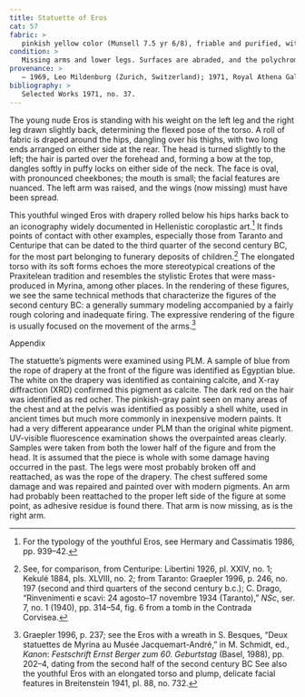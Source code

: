 ```yaml
---
title: Statuette of Eros
cat: 57
fabric: > 
   pinkish yellow color (Munsell 7.5 yr 6/8), friable and purified, with extensive traces of polychromy over a thick layer of white slip: red ocher (hair and attachments of the wings), calcite (drapery), and Egyptian blue (himation). The pinkish pigment on areas of the chest and pelvis has been identified as shell white, likely a modern pigment applied to cover damaged areas. The statuette was made from two molds, for the front and back; the legs are solid. The head, arms, legs, and wings were applied before firing.
condition: >
   Missing arms and lower legs. Surfaces are abraded, and the polychromy is faded at many points.
provenance: > 
   – 1969, Leo Mildenburg (Zurich, Switzerland); 1971, Royal Athena Galleries (New York, New York), sold to the J. Paul Getty Museum, 1971.
bibliography: > 
   Selected Works 1971, no. 37.
---
```


The young nude Eros is standing with his weight on the left leg and the
right leg drawn slightly back, determining the flexed pose of the torso.
A roll of fabric is draped around the hips, dangling over his thighs,
with two long ends arranged on either side at the rear. The head is
turned slightly to the left; the hair is parted over the forehead and,
forming a bow at the top, dangles softly in puffy locks on either side
of the neck. The face is oval, with pronounced cheekbones; the mouth is
small; the facial features are nuanced. The left arm was raised, and the
wings (now missing) must have been spread.

This youthful winged Eros with drapery rolled below his hips harks back
to an iconography widely documented in Hellenistic coroplastic art.[^1]
It finds points of contact with other examples, especially those from
Taranto and Centuripe that can be dated to the third quarter of the
second century <span class="smcaps">BC,</span> for the
most part belonging to funerary deposits of children.[^2] The elongated
torso with its soft forms echoes the more stereotypical creations of the
Praxitelean tradition and resembles the stylistic Erotes that were
mass-produced in Myrina, among other places. In the rendering of these
figures, we see the same technical methods that characterize the figures
of the second century <span class="smcaps">BC</span>:
a generally summary modeling accompanied by a fairly rough coloring and
inadequate firing. The expressive rendering of the figure is usually
focused on the movement of the arms.[^3]

Appendix

The statuette’s pigments were examined using PLM. A sample of blue from
the rope of drapery at the front of the figure was identified as
Egyptian blue. The white on the drapery was identified as containing
calcite, and X-ray diffraction (XRD) confirmed this pigment as calcite.
The dark red on the hair was identified as red ocher. The pinkish-gray
paint seen on many areas of the chest and at the pelvis was identified
as possibly a shell white, used in ancient times but much more commonly
in inexpensive modern paints. It had a very different appearance under
PLM than the original white pigment. UV-visible fluorescence examination
shows the overpainted areas clearly. Samples were taken from both the
lower half of the figure and from the head. It is assumed that the piece
is whole with some damage having occurred in the past. The legs were
most probably broken off and reattached, as was the rope of the drapery.
The chest suffered some damage and was repaired and painted over with
modern pigments. An arm had probably been reattached to the proper left
side of the figure at some point, as adhesive residue is found there.
That arm is now missing, as is the right arm.

[^1]: For the typology of the youthful Eros, see <span
    class="smcaps">Hermary and Cassimatis</span> 1986,
    pp. 939–42.

[^2]: See, for comparison, from Centuripe: <span
    class="smcaps">Libertini</span> 1926, pl. XXIV,
    no. 1; <span class="smcaps">Kekulé</span> 1884,
    pls. XLVIII, no. 2; from Taranto: <span
    class="smcaps">Graepler</span> <span
    class="smcaps">1996</span>, p. 246, no. 197
    (second and third quarters of the second century <span
    class="smcaps">b.c.</span>); C. Drago,
    “Rinvenimenti e scavi: 24 agosto–17 novembre 1934 (Taranto),” *NSc*,
    ser. 7, no. 1 (1940), pp. 314–54, fig. 6 from a tomb in the Contrada
    Corvisea.

[^3]: <span class="smcaps">Graepler 1996</span>, p.
    237; see the Eros with a wreath in S. Besques, “Deux statuettes de
    Myrina au Musée Jacquemart-André,” in M. Schmidt, ed., *Kanon*:
    *Festschrift Ernst Berger zum 60. Geburtstag* (Basel, 1988), pp.
    202–4, dating from the second half of the second century <span
    class="smcaps">BC</span> See also the youthful
    Eros with an elongated torso and plump, delicate facial features in
    <span class="smcaps">Breitenstein</span> 1941, pl.
    88, no. 732.
